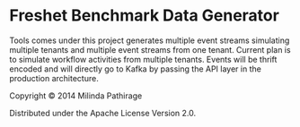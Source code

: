 # Freshet Benchmark Data Generator

Tools comes under this project generates multiple event streams simulating multiple tenants and multiple event streams 
 from one tenant. Current plan is to simulate workflow activities from multiple tenants. Events will be thrift encoded
 and will directly go to Kafka by passing the API layer in the production architecture.

Copyright © 2014 Milinda Pathirage

Distributed under the Apache License Version 2.0.
